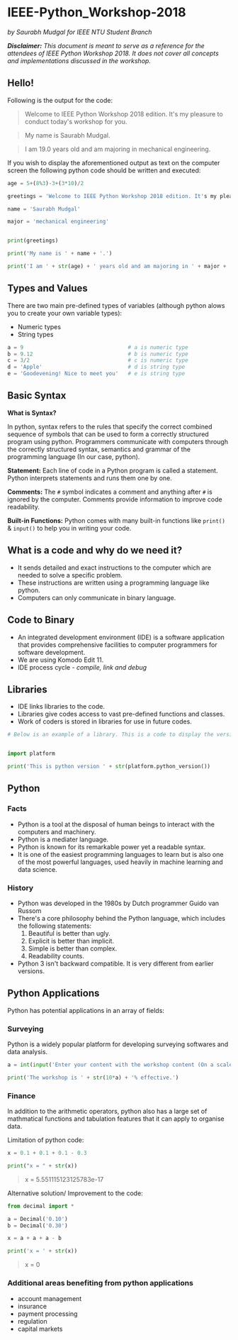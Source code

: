 # IEEE-Python_Workshop-2018
*by Saurabh Mudgal for IEEE NTU Student Branch*

*__Disclaimer:__ This document is meant to serve as a reference for the attendees of IEEE Python Workshop 2018. It does not cover all concepts and implementations discussed in the workshop.*


## Hello!

Following is the output for the code:

> Welcome to IEEE Python Workshop 2018 edition. It's my pleasure to conduct today's workshop for you.

>My name is Saurabh Mudgal.

>I am 19.0 years old and am majoring in mechanical engineering.

If you wish to display the aforementioned output as text on the computer screen the following python code should be written and executed:

```python 3
age = 5+(8%3)-3+(3*10)/2

greetings = 'Welcome to IEEE Python Workshop 2018 edition. It's my pleasure to conduct today's workshop for you.'

name = 'Saurabh Mudgal'

major = 'mechanical engineering'


print(greetings)

print('My name is ' + name + '.')

print('I am ' + str(age) + ' years old and am majoring in ' + major + '.')
```

## Types and Values

There are two main pre-defined types of variables (although python alows you to create your own variable types):

* Numeric types
* String types

```Python 3                            
a = 9                                 # a is numeric type
b = 9.12                              # b is numeric type
c = 3/2                               # c is numeric type
d = 'Apple'                           # d is string type
e = 'Goodevening! Nice to meet you'   # e is string type
```

## Basic Syntax

__What is Syntax?__

In python, syntax refers to the rules that specify the correct combined sequence of symbols that can be used to form a correctly structured program using python. Programmers communicate with computers through the correctly structured syntax, semantics and grammar of the programming language (In our case, python).

__Statement:__ Each line of code in a Python program is called a statement. Python interprets statements and runs them one by one.

__Comments:__ The `#` symbol indicates a comment and anything after `#` is ignored by the computer. Comments provide information to improve code readability.

__Built-in Functions:__ Python comes with many built-in functions like `print()` & `input()` to help you in writing your code.

## What is a code and why do we need it?

* It sends detailed and exact instructions to the computer which are needed to solve a specific problem.
* These instructions are written using a programming language like python.
* Computers can only communicate in binary language.

## Code to Binary

* An integrated development environment (IDE) is a software application that provides comprehensive facilities to computer programmers for software development.
* We are using Komodo Edit 11.
* IDE process cycle - _compile, link and debug_

## Libraries

* IDE links libraries to the code.
* Libraries give codes access to vast pre-defined functions and classes.
* Work of coders is stored in libraries for use in future codes.

```Python 3
# Below is an example of a library. This is a code to display the version of the python software


import platform

print('This is python version ' + str(platform.python_version())
```

## Python

### Facts

* Python is a tool at the disposal of human beings to interact with the computers and machinery.
* Python is a mediater language.
* Python is known for its remarkable power yet a readable syntax. 
* It is one of the easiest programming languages to learn but is also one of the most powerful languages, used heavily in machine learning and data science.

### History

* Python was developed in the 1980s by Dutch programmer Guido van Russom
* There's a core philosophy behind the Python language, which includes the following statements:
    1) Beautiful is better than ugly.
    2) Explicit is better than implicit.
    3) Simple is better than complex.
    4) Readability counts.
* Python 3 isn't backward compatible. It is very different from earlier versions.

## Python Applications

Python has potential applications in an array of fields:

### Surveying

Python is a widely popular platform for developing surveying softwares and data analysis.

```Python 3
a = int(input('Enter your content with the workshop content (On a scale 1-10): '))

print('The workshop is ' + str(10*a) + '% effective.')
```

### Finance

In addition to the arithmetic operators, python also has a large set of mathmatical functions and tabulation features that it can apply to organise data.

Limitation of python code:

```Python 3
x = 0.1 + 0.1 + 0.1 - 0.3

print("x = " + str(x))
```

> x = 5.551115123125783e-17

Alternative solution/ Improvement to the code:

```Python 3
from decimal import *

a = Decimal('0.10')
b = Decimal('0.30')

x = a + a + a - b

print('x = ' + str(x))
```

> x = 0

### Additional areas benefiting from python applications

* account management
* insurance
* payment processing
* regulation
* capital markets
